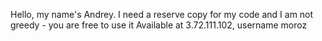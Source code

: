 Hello, my name's Andrey.
I need a reserve copy for my code and I am not greedy - you are free to use it
Available at 3.72.111.102, username moroz
